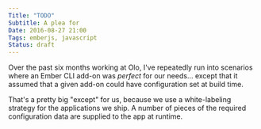 ```yaml
---
Title: "TODO"
Subtitle: A plea for
Date: 2016-08-27 21:00
Tags: emberjs, javascript
Status: draft
---
```


Over the past six months working at Olo, I've repeatedly run into scenarios where an Ember CLI add-on was *perfect* for our needs... except that it assumed that a given add-on could have configuration set at build time.

That's a pretty big "except" for us, because we use a white-labeling strategy for the applications we ship. A number of pieces of the required configuration data are supplied to the app at runtime.
